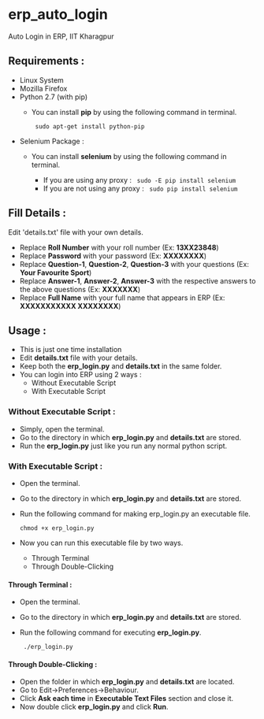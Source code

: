 # erp_auto_login
Auto Login in ERP, IIT Kharagpur

## Requirements :
* Linux System
* Mozilla Firefox
* Python 2.7 (with pip)
  * You can install **pip** by using the following command in terminal.

    ```  sudo apt-get install python-pip  ```
* Selenium Package :
  * You can install **selenium** by using the following command in terminal.

    * If you are using any proxy     : ```  sudo -E pip install selenium  ```
    * If you are not using any proxy : ```  sudo pip install selenium  ```

## Fill Details : 
Edit 'details.txt' file with your own details. 

* Replace **Roll Number** with your roll number (Ex: **13XX23848**)
* Replace **Password** with your password (Ex: **XXXXXXXX**)
* Replace **Question-1**, **Question-2**, **Question-3** with your questions (Ex: **Your Favourite Sport**)
* Replace **Answer-1**, **Answer-2**, **Answer-3** with the respective answers to the above questions (Ex: **XXXXXXX**)
* Replace **Full Name** with your full name that appears in ERP (Ex: **XXXXXXXXXXX XXXXXXXX**)


## Usage :
* This is just one time installation
* Edit **details.txt** file with your details.  
* Keep both the **erp_login.py** and **details.txt** in the same folder.
* You can login into ERP using 2 ways :
  * Without Executable Script
  * With Executable Script

### Without Executable Script :
* Simply, open the terminal.
* Go to the directory in which **erp_login.py** and **details.txt** are stored.
* Run the **erp_login.py** just like you run any normal python script. 

### With Executable Script :
* Open the terminal. 
* Go to the directory in which **erp_login.py** and **details.txt** are stored.
* Run the following command for making erp_login.py an executable file.

  ``` chmod +x erp_login.py  ```
* Now you can run this executable file by two ways.
  * Through Terminal
  * Through Double-Clicking

#### Through Terminal :
* Open the terminal. 
* Go to the directory in which **erp_login.py** and **details.txt** are stored.
* Run the following command for executing **erp_login.py**.

  ```  ./erp_login.py  ```

#### Through Double-Clicking :
* Open the folder in which **erp_login.py** and **details.txt** are located.
* Go to Edit->Preferences->Behaviour.
* Click **Ask each time** in **Executable Text Files** section and close it. 
* Now double click **erp_login.py** and click **Run**. 

